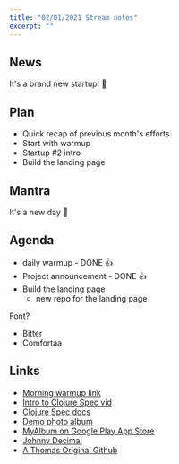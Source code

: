 ```yaml
---
title: "02/01/2021 Stream notes"
excerpt: ""
---
```


## News

It's a brand new startup! 🐣

## Plan

- Quick recap of previous month's efforts
- Start with warmup
- Startup #2 intro
- Build the landing page

## Mantra

It's a new day 🌅

## Agenda

- daily warmup - DONE 👍
- Project announcement - DONE 👍
- Build the landing page
  - new repo for the landing page

Font? 

- Bitter
- Comfortaa

## Links

- [Morning warmup link](https://purelyfunctional.tv/issues/purelyfunctional-tv-newsletter-412-module-depth-is-bogus/)
- [Intro to Clojure Spec vid](https://www.youtube.com/watch?v=TD7VGSSZ3ng)
- [Clojure Spec docs](https://clojure.org/guides/spec)
- [Demo photo album](https://photos.google.com/album/AF1QipMlAman7ujEPsQRTn3u0oKHbXJ1BIZe4HRzDkRi)
- [MyAlbum on Google Play App Store](https://play.google.com/store/apps/details?id=com.myalbum.appv4&hl=en_US&gl=US)
- [Johnny Decimal](https://johnnydecimal.com/)
- [A Thomas Original Github](https://github.com/athomasoriginal?tab=repositories)

